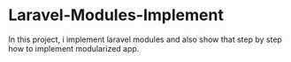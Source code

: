 # Laravel-Modules-Implement
 In this project, i implement laravel modules and also show that step by step how to implement modularized app.
